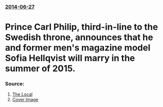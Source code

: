 ### [2014-06-27](/news/2014/06/27/index.md)

# Prince Carl Philip, third-in-line to the Swedish throne, announces that he and former men's magazine model Sofia Hellqvist will marry in the summer of 2015. 




### Source:

1. [The Local](http://www.thelocal.se/20140627/swedish-prince-carl-philip-to-marry)
1. [Cover Image](https://www.thelocal.se/userdata/images/article/3e793e2be79487f05ef5ebd665f44bd6ea2227bf9ce5ec04f1fdb9a2f6d8515d.jpg)
